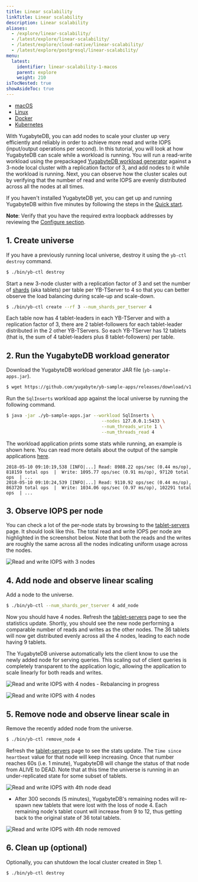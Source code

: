 ```yaml
---
title: Linear scalability
linkTitle: Linear scalability
description: Linear scalability
aliases:
  - /explore/linear-scalability/
  - /latest/explore/linear-scalability/
  - /latest/explore/cloud-native/linear-scalability/
  - /latest/explore/postgresql/linear-scalability/
menu:
  latest:
    identifier: linear-scalability-1-macos
    parent: explore
    weight: 210
isTocNested: true
showAsideToc: true
---
```


<ul class="nav nav-tabs-alt nav-tabs-yb">

  <li >
    <a href="/latest/explore/linear-scalability-macos" class="nav-link active">
      <i class="fab fa-apple" aria-hidden="true"></i>
      macOS
    </a>
  </li>

  <li >
    <a href="/latest/explore/linear-scalability-linux" class="nav-link">
      <i class="fab fa-linux" aria-hidden="true"></i>
      Linux
    </a>
  </li>

  <li >
    <a href="/latest/explore/linear-scalability-docker" class="nav-link">
      <i class="fab fa-docker" aria-hidden="true"></i>
      Docker
    </a>
  </li>

  <li >
    <a href="/latest/explore/linear-scalability-kubernetes" class="nav-link">
      <i class="fas fa-cubes" aria-hidden="true"></i>
      Kubernetes
    </a>
  </li>

</ul>

With YugabyteDB, you can add nodes to scale your cluster up very efficiently and reliably in order to achieve more read and write IOPS (input/output operations per second). In this tutorial, you will look at how YugabyteDB can scale while a workload is running. You will run a read-write workload using the prepackaged [YugabyteDB workload generator](https://github.com/yugabyte/yb-sample-apps) against a 3-node local cluster with a replication factor of 3, and add nodes to it while the workload is running. Next, you can observe how the cluster scales out by verifying that the number of read and write IOPS are evenly distributed across all the nodes at all times.

If you haven't installed YugabyteDB yet, you can get up and running YugabyteDB within five minutes by following the steps in the [Quick start](../../quick-start/install/).

**Note**: Verify that you have the required extra loopback addresses by reviewing the [Configure section](../../quick-start/install/#macOS).

## 1. Create universe


If you have a previously running local universe, destroy it using the `yb-ctl destroy` command.

```sh
$ ./bin/yb-ctl destroy
```

Start a new 3-node cluster with a replication factor of 3 and set the number of [shards](../../architecture/concepts/docdb/sharding/) (aka tablets) per table per YB-TServer to 4 so that you can better observe the load balancing during scale-up and scale-down.

```sh
$ ./bin/yb-ctl create --rf 3 --num_shards_per_tserver 4
```

Each table now has 4 tablet-leaders in each YB-TServer and with a replication factor of 3, there are 2 tablet-followers for each tablet-leader distributed in the 2 other YB-TServers. So each YB-TServer has 12 tablets (that is, the sum of 4 tablet-leaders plus 8 tablet-followers) per table.

## 2. Run the YugabyteDB workload generator

Download the YugabyteDB workload generator JAR file (`yb-sample-apps.jar`).

```sh
$ wget https://github.com/yugabyte/yb-sample-apps/releases/download/v1.2.0/yb-sample-apps.jar?raw=true -O yb-sample-apps.jar
```

Run the `SqlInserts` workload app against the local universe by running the following command.

```sh
$ java -jar ./yb-sample-apps.jar --workload SqlInserts \
                                    --nodes 127.0.0.1:5433 \
                                    --num_threads_write 1 \
                                    --num_threads_read 4
```

The workload application prints some stats while running, an example is shown here. You can read more details about the output of the sample applications [here](https://github.com/yugabyte/yb-sample-apps).

```
2018-05-10 09:10:19,538 [INFO|...] Read: 8988.22 ops/sec (0.44 ms/op), 818159 total ops  |  Write: 1095.77 ops/sec (0.91 ms/op), 97120 total ops  | ... 
2018-05-10 09:10:24,539 [INFO|...] Read: 9110.92 ops/sec (0.44 ms/op), 863720 total ops  |  Write: 1034.06 ops/sec (0.97 ms/op), 102291 total ops  | ...
```

## 3. Observe IOPS per node

You can check a lot of the per-node stats by browsing to the <a href='http://127.0.0.1:7000/tablet-servers' target="_blank">tablet-servers</a> page. It should look like this. The total read and write IOPS per node are highlighted in the screenshot below. Note that both the reads and the writes are roughly the same across all the nodes indicating uniform usage across the nodes.

![Read and write IOPS with 3 nodes](/images/ce/linear-scalability-3-nodes.png)

## 4. Add node and observe linear scaling

Add a node to the universe.

```sh
$ ./bin/yb-ctl --num_shards_per_tserver 4 add_node
```

Now you should have 4 nodes. Refresh the <a href='http://127.0.0.1:7000/tablet-servers' target="_blank">tablet-servers</a> page to see the statistics update. Shortly, you should see the new node performing a comparable number of reads and writes as the other nodes. The 36 tablets will now get distributed evenly across all the 4 nodes, leading to each node having 9 tablets.

The YugabyteDB universe automatically lets the client know to use the newly added node for serving queries. This scaling out of client queries is completely transparent to the application logic, allowing the application to scale linearly for both reads and writes.

![Read and write IOPS with 4 nodes - Rebalancing in progress](/images/ce/linear-scalability-4-nodes.png)

![Read and write IOPS with 4 nodes](/images/ce/linear-scalability-4-nodes-balanced.png)

## 5. Remove node and observe linear scale in

Remove the recently added node from the universe.

```sh
$ ./bin/yb-ctl remove_node 4
```

Refresh the <a href='http://127.0.0.1:7000/tablet-servers' target="_blank">tablet-servers</a> page to see the stats update. The `Time since heartbeat` value for that node will keep increasing. Once that number reaches 60s (i.e. 1 minute), YugabyteDB will change the status of that node from ALIVE to DEAD. Note that at this time the universe is running in an under-replicated state for some subset of tablets.

![Read and write IOPS with 4th node dead](/images/ce/linear-scalability-4-nodes-dead.png)

- After 300 seconds (5 minutes), YugabyteDB's remaining nodes will re-spawn new tablets that were lost with the loss of node 4. Each remaining node's tablet count will increase from 9 to 12, thus getting back to the original state of 36 total tablets.

![Read and write IOPS with 4th node removed](/images/ce/linear-scalability-3-nodes-rebalanced.png)

## 6. Clean up (optional)

Optionally, you can shutdown the local cluster created in Step 1.

```sh
$ ./bin/yb-ctl destroy
```
